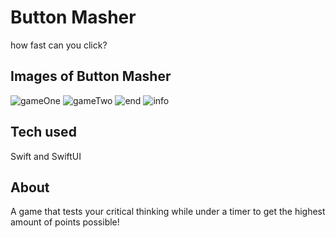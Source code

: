 # Button Masher
how fast can you click?

## Images of Button Masher
![gameOne](images/game1.png)
![gameTwo](images/game2.png)
![end](images/end.png)
![info](images/info.png)

## Tech used
Swift and SwiftUI

## About
A game that tests your critical thinking while under a timer to get the highest amount of points possible!
